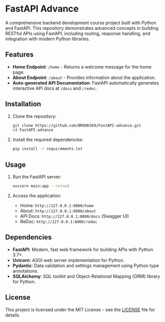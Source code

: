 # FastAPI Advance

A comprehensive backend development course project built with Python and FastAPI. This repository demonstrates advanced concepts in building RESTful APIs using FastAPI, including routing, response handling, and integration with modern Python libraries.

## Features

- **Home Endpoint**: `/home` - Returns a welcome message for the home page.
- **About Endpoint**: `/about` - Provides information about the application.
- **Auto-generated API Documentation**: FastAPI automatically generates interactive API docs at `/docs` and `/redoc`.

## Installation

1. Clone the repository:
   ```bash
   git clone https://github.com/BROOKS69/FastAPI-advance.git
   cd FastAPI-advance
   ```

2. Install the required dependencies:
   ```bash
   pip install -r requirements.txt
   ```

## Usage

1. Run the FastAPI server:
   ```bash
   uvicorn main:app --reload
   ```

2. Access the application:
   - Home: `http://127.0.0.1:8000/home`
   - About: `http://127.0.0.1:8000/about`
   - API Docs: `http://127.0.0.1:8000/docs` (Swagger UI)
   - ReDoc: `http://127.0.0.1:8000/redoc`

## Dependencies

- **FastAPI**: Modern, fast web framework for building APIs with Python 3.7+.
- **Uvicorn**: ASGI web server implementation for Python.
- **Pydantic**: Data validation and settings management using Python type annotations.
- **SQLAlchemy**: SQL toolkit and Object-Relational Mapping (ORM) library for Python.

## License

This project is licensed under the MIT License - see the [LICENSE](LICENSE) file for details.

